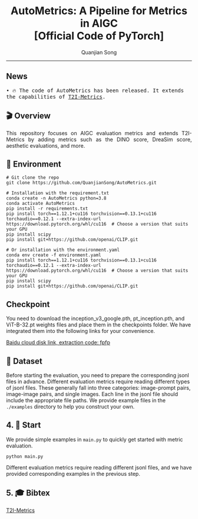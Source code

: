 <div align="center">
<h1>
AutoMetrics: A Pipeline for Metrics in AIGC
<br>
[Official Code of PyTorch]
</h1>

<div>
    <a href='https://github.com/QuanjianSong' target='_blank' style='text-decoration:none'>Quanjian Song</a>
</div>

---

</div>

## News
<pre style="white-space: pre-wrap;">
• 🔥 The code of AutoMetrics has been released. It extends the capabilities of <a href="https://github.com/QuanjianSong/T2I-Metrics">T2I-Metrics</a>.
</pre>
  
## 🎬 Overview
<div align="justify">
This repository focuses on AIGC evaluation metrics and extends T2I-Metrics by adding metrics such as the DINO score, DreaSim score, aesthetic evaluations, and more.
</div>


## 🔧 Environment
```
# Git clone the repo
git clone https://github.com/QuanjianSong/AutoMetrics.git

# Installation with the requirement.txt
conda create -n AutoMetrics python=3.8
conda activate AutoMetrics
pip install -r requirements.txt
pip install torch==1.12.1+cu116 torchvision==0.13.1+cu116 torchaudio==0.12.1 --extra-index-url https://download.pytorch.org/whl/cu116  # Choose a version that suits your GPU
pip install scipy
pip install git+https://github.com/openai/CLIP.git

# Or installation with the environment.yaml
conda env create -f environment.yaml
pip install torch==1.12.1+cu116 torchvision==0.13.1+cu116 torchaudio==0.12.1 --extra-index-url https://download.pytorch.org/whl/cu116  # Choose a version that suits your GPU
pip install scipy
pip install git+https://github.com/openai/CLIP.git
```



## Checkpoint

You need to download the inception_v3_google.pth, pt_inception.pth, and ViT-B-32.pt weights files and place them in the checkpoints folder. We have integrated them into the following links for your convenience.

[Baidu cloud disk link, extraction code: fpfp](https://pan.baidu.com/s/1nGPq5y2OfCumMQkY6ROKGA?)

## 📖 Dataset
Before starting the evaluation, you need to prepare the corresponding jsonl files in advance. Different evaluation metrics require reading different types of jsonl files. These generally fall into three categories: image-prompt pairs, image-image pairs, and single images. Each line in the jsonl file should include the appropriate file paths. We provide example files in the `./examples` directory to help you construct your own.


## 4. 🚀 Start
We provide simple examples in `main.py` to quickly get started with metric evaluation.
```
python main.py
```

Different evaluation metrics require reading different jsonl files, and we have provided corresponding examples in the previous step.

## 5. 🎓 Bibtex
[T2I-Metrics](https://github.com/QuanjianSong/T2I-Metrics)
